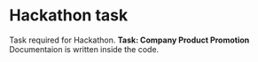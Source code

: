 # Hackathon task
Task required for Hackathon.
**Task: Company Product Promotion**
Documentaion is written inside the code.
